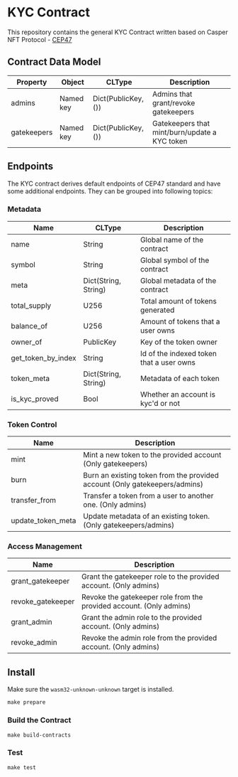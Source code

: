 # KYC Contract

This repository contains the general KYC Contract written based on Casper NFT Protocol - [CEP47](https://github.com/casper-ecosystem/casper-nft-cep47)

## Contract Data Model
| Property | Object | CLType | Description |
| --- | --- | --- | --- |
| admins | Named key | Dict(PublicKey, ()) | Admins that grant/revoke gatekeepers |
| gatekeepers | Named key | Dict(PublicKey, ()) | Gatekeepers that mint/burn/update a KYC token |

## Endpoints
The KYC contract derives default endpoints of CEP47 standard and have some additional endpoints.
They can be grouped into following topics:

### Metadata
| Name | CLType | Description |
| --- | --- | --- |
| name | String | Global name of the contract |
| symbol | String | Global symbol of the contract |
| meta | Dict(String, String) | Global metadata of the contract |
| total_supply | U256 | Total amount of tokens generated |
| balance_of | U256 | Amount of tokens that a user owns |
| owner_of | PublicKey | Key of the token owner |
| get_token_by_index | String | Id of the indexed token that a user owns |
| token_meta | Dict(String, String) | Metadata of each token |
| is_kyc_proved | Bool | Whether an account is kyc'd or not |

### Token Control
| Name | Description |
| --- | --- |
| mint | Mint a new token to the provided account (Only gatekeepers) |
| burn | Burn an existing token from the provided account (Only gatekeepers/admins) |
| transfer_from | Transfer a token from a user to another one. (Only admins) |
| update_token_meta | Update metadata of an existing token. (Only gatekeepers/admins) |

### Access Management
| Name | Description |
| --- | --- |
| grant_gatekeeper | Grant the gatekeeper role to the provided account. (Only admins) |
| revoke_gatekeeper | Revoke the gatekeeper role from the provided account. (Only admins) |
| grant_admin | Grant the admin role to the provided account. (Only admins) |
| revoke_admin | Revoke the admin role from the provided account. (Only admins) |

## Install
Make sure the `wasm32-unknown-unknown` target is installed.
```
make prepare
```

### Build the Contract
```
make build-contracts
```

### Test
```
make test
```
